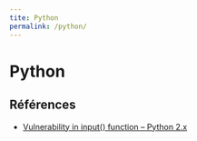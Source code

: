 ```yaml
---
tite: Python
permalink: /python/
---
```


# Python

## Références
- [Vulnerability in input() function – Python 2.x](https://www.geeksforgeeks.org/vulnerability-input-function-python-2-x/)
